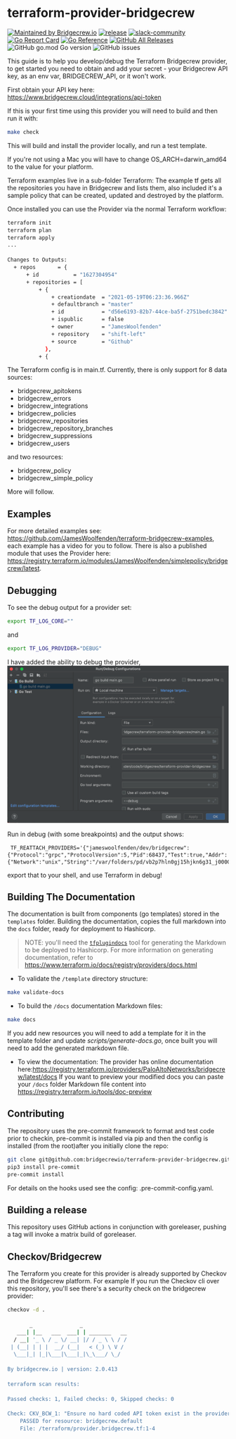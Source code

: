 # terraform-provider-bridgecrew

[![Maintained by Bridgecrew.io](https://img.shields.io/badge/maintained%20by-bridgecrew.io-blueviolet)](https://bridgecrew.io/?utm_source=github&utm_medium=organic_oss&utm_campaign=terraform-provider-bridgecrew)
[![release](https://github.com/PaloAltoNetworks/terraform-provider-bridgecrew/actions/workflows/release.yml/badge.svg)](https://github.com/PaloAltoNetworks/terraform-provider-bridgecrew/actions/workflows/security.yml)
[![slack-community](https://img.shields.io/badge/slack-bridgecrew-blueviolet.svg?logo=slack)](https://codifiedsecurity.slack.com/)
[![Go Report Card](https://goreportcard.com/badge/github.com/PaloAltoNetworks/terraform-provider-bridgecrew)](https://goreportcard.com/report/github.com/PaloAltoNetworks/terraform-provider-bridgecrew)
[![Go Reference](https://pkg.go.dev/badge/github.com/PaloAltoNetworks/terraform-provider-bridgecrew.svg)](https://pkg.go.dev/github.com/PaloAltoNetworks/terraform-provider-bridgecrew)
[![GitHub All Releases](https://img.shields.io/github/downloads/PaloAltoNetworks/terraform-provider-bridgecrew/total)](https://github.com/PaloAltoNetworks/terraform-provider-bridgecrew/releases)
![GitHub go.mod Go version](https://img.shields.io/github/go-mod/go-version/PaloAltoNetworks/terraform-provider-bridgecrew)
![GitHub issues](https://img.shields.io/github/issues/PaloAltoNetworks/terraform-provider-bridgecrew)

This guide is to help you develop/debug the Terraform Bridgecrew provider, to get started you need to obtain and add your secret - your Bridgecrew API key, as an env var,
BRIDGECREW_API, or it won't work.

First obtain your API key here: <https://www.bridgecrew.cloud/integrations/api-token>

If this is your first time using this provider you will need to build
and then run it with:

```bash
make check
```

This will build and install the provider locally, and run a test template.

If you're not using a Mac you will have to change OS_ARCH=darwin_amd64 to the value for your platform.

Terraform examples live in a sub-folder Terraform:
The example tf gets all the repositories you have in Bridgecrew and lists them, also included it's a sample policy that can be created, updated and destroyed by the platform.

Once installed you can use the Provider via the normal Terraform workflow:

```bash
terraform init
terraform plan
terraform apply
...

Changes to Outputs:
  + repos       = {
      + id           = "1627304954"
      + repositories = [
          + {
              + creationdate  = "2021-05-19T06:23:36.966Z"
              + defaultbranch = "master"
              + id            = "d56e6193-82b7-44ce-ba5f-2751bedc3842"
              + ispublic      = false
              + owner         = "JamesWoolfenden"
              + repository    = "shift-left"
              + source        = "Github"
            },
          + {
```

The Terraform config is in main.tf.
Currently, there is only support for 8 data sources:

- bridgecrew_apitokens
- bridgecrew_errors
- bridgecrew_integrations
- bridgecrew_policies
- bridgecrew_repositories
- bridgecrew_repository_branches
- bridgecrew_suppressions
- bridgecrew_users

and two resources:

- bridgecrew_policy
- bridgecrew_simple_policy

More will follow.

## Examples

For more detailed examples see:  <https://github.com/JamesWoolfenden/terraform-bridgecrew-examples>, each example has a video for you to follow.
There is also a published module that uses the Provider here: <https://registry.terraform.io/modules/JamesWoolfenden/simplepolicy/bridgecrew/latest>.

## Debugging

To see the debug output for a provider set:

```bash
export TF_LOG_CORE=""
```

and

```bash
export TF_LOG_PROVIDER="DEBUG"
```

I have added the ability to debug the provider,
![debug options](debug.png "debug options")

Run in debug (with some breakpoints) and the output shows:

```shell
 TF_REATTACH_PROVIDERS='{"jameswoolfenden/dev/bridgecrew":{"Protocol":"grpc","ProtocolVersion":5,"Pid":68437,"Test":true,"Addr":{"Network":"unix","String":"/var/folders/pd/vb2p7hln0gj15hjkn6g31_j00000gn/T/plugin752084824"}}}'
```

 export that to your shell, and use Terraform in debug!

## Building The Documentation

The documentation is built from components (go templates) stored in the `templates` folder.
Building the documentation, copies the full markdown into the `docs` folder, ready for deployment to Hashicorp.

> NOTE: you'll need the [`tfplugindocs`](https://github.com/hashicorp/terraform-plugin-docs) tool for generating the Markdown to be deployed to Hashicorp. For more information on generating documentation, refer to https://www.terraform.io/docs/registry/providers/docs.html

- To validate the `/template` directory structure:

```bash
make validate-docs
```

- To build the `/docs` documentation Markdown files:

```bash
make docs
```

If you add new resources you will need to add a template for it in the template folder and update *scripts/generate-docs.go*, once built you will need to add the generated markdown file.

- To view the documentation:
The provider has online documentation here:<https://registry.terraform.io/providers/PaloAltoNetworks/bridgecrew/latest/docs>
If you want to preview your modified docs you can paste your `/docs` folder Markdown file content into <https://registry.terraform.io/tools/doc-preview>

## Contributing

The repository uses the pre-commit framework to format and test code prior to checkin, pre-commit is installed via pip and then the config is installed (from the root)after you initially clone the repo:

```bash
git clone git@github.com:bridgecrewio/terraform-provider-bridgecrew.git
pip3 install pre-commit
pre-commit install
```

For details on the hooks used see the config: .pre-commit-config.yaml.

## Building a release

This repository uses GitHub actions in conjunction with goreleaser, pushing a tag will invoke a matrix build of goreleaser.

## Checkov/Bridgecrew

The Terraform you create for this provider is already supported by Checkov and the Bridgecrew platform.
For example If you run the Checkov cli over this repository, you'll see there's a security check on the bridgecrew provider:

```bash
checkov -d .

       _               _
   ___| |__   ___  ___| | _______   __
  / __| '_ \ / _ \/ __| |/ / _ \ \ / /
 | (__| | | |  __/ (__|   < (_) \ V /
  \___|_| |_|\___|\___|_|\_\___/ \_/

By bridgecrew.io | version: 2.0.413

terraform scan results:

Passed checks: 1, Failed checks: 0, Skipped checks: 0

Check: CKV_BCW_1: "Ensure no hard coded API token exist in the provider"
    PASSED for resource: bridgecrew.default
    File: /terraform/provider.bridgecrew.tf:1-4

```
